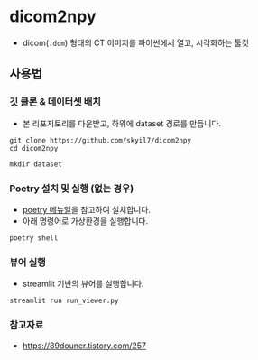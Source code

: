 # dicom2npy
- dicom(`.dcm`) 형태의 CT 이미지를 파이썬에서 열고, 시각화하는 툴킷

## 사용법
### 깃 클론 & 데이터셋 배치
- 본 리포지토리를 다운받고, 하위에 dataset 경로를 만듭니다.
```
git clone https://github.com/skyil7/dicom2npy
cd dicom2npy

mkdir dataset
```

### Poetry 설치 및 실행 (없는 경우)
- [poetry 메뉴얼](https://python-poetry.org/docs/)을 참고하여 설치합니다.
- 아래 명령어로 가상환경을 실행합니다.
```
poetry shell
```

### 뷰어 실행
- streamlit 기반의 뷰어를 실행합니다.
```
streamlit run run_viewer.py
```

### 참고자료
- https://89douner.tistory.com/257

